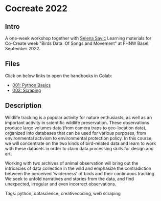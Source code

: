 # Cocreate 2022

## Intro

A one-week workshop together with [Selena Savic](https://www.fhnw.ch/de/personen/selena-savic)
Learning materials for Co-Create week "Birds Data: Of Songs and Movement" at FHNW Basel September 2022.

## Files

Click on below links to open the handbooks in Colab:

- [001: Python Basics](https://colab.research.google.com/github/fleshgordo/cocreate22/blob/main/001_python_first_steps.ipynb)
- [002: Scraping](https://colab.research.google.com/github/fleshgordo/cocreate22/blob/main/002_scraping.ipynb)

## Description

Wildlife tracking is a popular activity for nature enthusiasts, as well as an important activity in scientific wildlife preservation. These observations produce large volumes data (from camera traps to geo-location data), organized into databases that can be used for various purposes, from environmental activism to environmental protection policy. In this course, we will concentrate on the two kinds of bird-related data and learn to work with these datasets in order to claim data processing skills for design and art.

Working with two archives of animal observation will bring out the intricacies of data collection in the wild and emphasize the contradiction between the perceived 'wilderness' of birds and their continuous tracking. We seek to unfold narratives and stories from the data, and find unexpected, irregular and even incorrect observations.

Tags: python, datascience, creativecoding, web scraping
